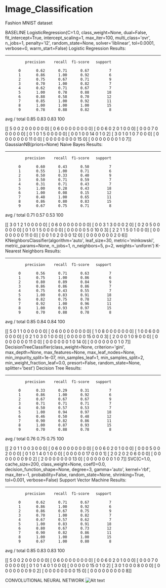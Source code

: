 # Image_Classification
Fashion MNIST dataset

BASELINE
LogisticRegression(C=1.0, class_weight=None, dual=False, fit_intercept=True,
          intercept_scaling=1, max_iter=100, multi_class='ovr', n_jobs=1,
          penalty='l2', random_state=None, solver='liblinear', tol=0.0001,
          verbose=0, warm_start=False)
Logistic Regression Results:
- - - - - - - - - - - - - - - - - - - - - - - - - - - -
             precision    recall  f1-score   support

          0       0.62      0.71      0.67         7
          1       0.86      1.00      0.92         6
          2       0.75      0.67      0.71         9
          3       0.70      1.00      0.82         7
          4       0.62      0.71      0.67         7
          5       1.00      0.78      0.88        18
          6       0.88      0.58      0.70        12
          7       0.85      1.00      0.92        11
          8       1.00      1.00      1.00        15
          9       0.78      0.88      0.82         8

avg / total       0.85      0.83      0.83       100

[[ 5  0  0  2  0  0  0  0  0  0]
 [ 0  6  0  0  0  0  0  0  0  0]
 [ 0  0  6  0  2  0  1  0  0  0]
 [ 0  0  0  7  0  0  0  0  0  0]
 [ 0  1  0  1  5  0  0  0  0  0]
 [ 0  0  1  0  0 14  0  1  0  2]
 [ 3  0  1  0  1  0  7  0  0  0]
 [ 0  0  0  0  0  0  0 11  0  0]
 [ 0  0  0  0  0  0  0  0 15  0]
 [ 0  0  0  0  0  0  0  1  0  7]]
GaussianNB(priors=None)
Naive Bayes Results:
- - - - - - - - - - - - - - - - - - - - - - - - - - - -
             precision    recall  f1-score   support

          0       0.60      0.43      0.50         7
          1       0.55      1.00      0.71         6
          2       0.50      0.33      0.40         9
          3       0.50      0.71      0.59         7
          4       0.31      0.71      0.43         7
          5       1.00      0.28      0.43        18
          6       1.00      0.08      0.15        12
          7       0.48      1.00      0.65        11
          8       0.86      0.80      0.83        15
          9       0.67      0.75      0.71         8

avg / total       0.71      0.57      0.53       100

[[ 3  0  1  2  1  0  0  0  0  0]
 [ 0  6  0  0  0  0  0  0  0  0]
 [ 0  0  3  1  3  0  0  0  2  0]
 [ 0  2  0  5  0  0  0  0  0  0]
 [ 0  1  0  1  5  0  0  0  0  0]
 [ 0  0  0  0  0  5  0 10  0  3]
 [ 2  2  1  1  5  0  1  0  0  0]
 [ 0  0  0  0  0  0  0 11  0  0]
 [ 0  0  1  0  2  0  0  0 12  0]
 [ 0  0  0  0  0  0  0  2  0  6]]
KNeighborsClassifier(algorithm='auto', leaf_size=30, metric='minkowski',
           metric_params=None, n_jobs=1, n_neighbors=5, p=2,
           weights='uniform')
K-Nearest Neighbors Results:
- - - - - - - - - - - - - - - - - - - - - - - - - - - -
             precision    recall  f1-score   support

          0       0.56      0.71      0.63         7
          1       0.75      1.00      0.86         6
          2       0.80      0.89      0.84         9
          3       0.86      0.86      0.86         7
          4       0.75      0.43      0.55         7
          5       1.00      0.83      0.91        18
          6       0.82      0.75      0.78        12
          7       0.92      1.00      0.96        11
          8       1.00      0.93      0.97        15
          9       0.70      0.88      0.78         8

avg / total       0.85      0.84      0.84       100

[[ 5  0  1  1  0  0  0  0  0  0]
 [ 0  6  0  0  0  0  0  0  0  0]
 [ 1  0  8  0  0  0  0  0  0  0]
 [ 1  0  0  6  0  0  0  0  0  0]
 [ 0  2  1  0  3  0  1  0  0  0]
 [ 0  0  0  0  0 15  0  0  0  3]
 [ 2  0  0  0  1  0  9  0  0  0]
 [ 0  0  0  0  0  0  0 11  0  0]
 [ 0  0  0  0  0  0  1  0 14  0]
 [ 0  0  0  0  0  0  0  1  0  7]]
DecisionTreeClassifier(class_weight=None, criterion='gini', max_depth=None,
            max_features=None, max_leaf_nodes=None,
            min_impurity_split=1e-07, min_samples_leaf=1,
            min_samples_split=2, min_weight_fraction_leaf=0.0,
            presort=False, random_state=None, splitter='best')
Decision Tree Results:
- - - - - - - - - - - - - - - - - - - - - - - - - - - -
             precision    recall  f1-score   support

          0       0.33      0.29      0.31         7
          1       0.86      1.00      0.92         6
          2       0.67      0.67      0.67         9
          3       0.71      0.71      0.71         7
          4       0.50      0.57      0.53         7
          5       1.00      0.94      0.97        18
          6       0.46      0.50      0.48        12
          7       0.90      0.82      0.86        11
          8       1.00      0.87      0.93        15
          9       0.70      0.88      0.78         8

avg / total       0.76      0.75      0.75       100

[[ 2  0  1  1  0  0  3  0  0  0]
 [ 0  6  0  0  0  0  0  0  0  0]
 [ 0  0  6  0  2  0  1  0  0  0]
 [ 0  0  0  5  0  0  2  0  0  0]
 [ 0  1  0  1  4  0  1  0  0  0]
 [ 0  0  0  0  0 17  0  0  0  1]
 [ 2  0  2  0  2  0  6  0  0  0]
 [ 0  0  0  0  0  0  0  9  0  2]
 [ 2  0  0  0  0  0  0  0 13  0]
 [ 0  0  0  0  0  0  0  1  0  7]]
SVC(C=1.0, cache_size=200, class_weight=None, coef0=0.0,
  decision_function_shape=None, degree=3, gamma='auto', kernel='rbf',
  max_iter=-1, probability=False, random_state=None, shrinking=True,
  tol=0.001, verbose=False)
Support Vector Machine Results:
- - - - - - - - - - - - - - - - - - - - - - - - - - - -
             precision    recall  f1-score   support

          0       0.62      0.71      0.67         7
          1       0.86      1.00      0.92         6
          2       0.86      0.67      0.75         9
          3       0.70      1.00      0.82         7
          4       0.67      0.57      0.62         7
          5       1.00      0.83      0.91        18
          6       0.80      0.67      0.73        12
          7       0.90      0.82      0.86        11
          8       1.00      1.00      1.00        15
          9       0.67      1.00      0.80         8

avg / total       0.85      0.83      0.83       100

[[ 5  0  0  2  0  0  0  0  0  0]
 [ 0  6  0  0  0  0  0  0  0  0]
 [ 0  0  6  0  2  0  1  0  0  0]
 [ 0  0  0  7  0  0  0  0  0  0]
 [ 0  1  0  1  4  0  1  0  0  0]
 [ 0  0  0  0  0 15  0  1  0  2]
 [ 3  0  1  0  0  0  8  0  0  0]
 [ 0  0  0  0  0  0  0  9  0  2]
 [ 0  0  0  0  0  0  0  0 15  0]
 [ 0  0  0  0  0  0  0  0  0  8]]

 CONVOLUTIONAL NEURAL NETWORK
 ![Alt text](relative/path/to/accuracy.png?raw=true "Accuracy")